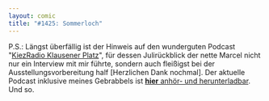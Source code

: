 ```yaml
---
layout: comic
title: "#1425: Sommerloch"
---
```


P.S.:
Längst überfällig ist der Hinweis auf den wunderguten Podcast 
"<a href="http://radio.klausenerplatz-kiez.de/index.php">KiezRadio Klausener Platz</a>",
für dessen Julirückblick der nette Marcel nicht nur ein Interview mit mir führte, sondern auch fleißigst bei der Ausstellungsvorbereitung half [Herzlichen Dank nochmal]. 
Der aktuelle Podcast inklusive meines Gebrabbels ist <a href="http://radio.klausenerplatz-kiez.de/index.php?permalink=12490856931805"><strong>hier</strong> anhör- und herunterladbar</a>.
Und so.
